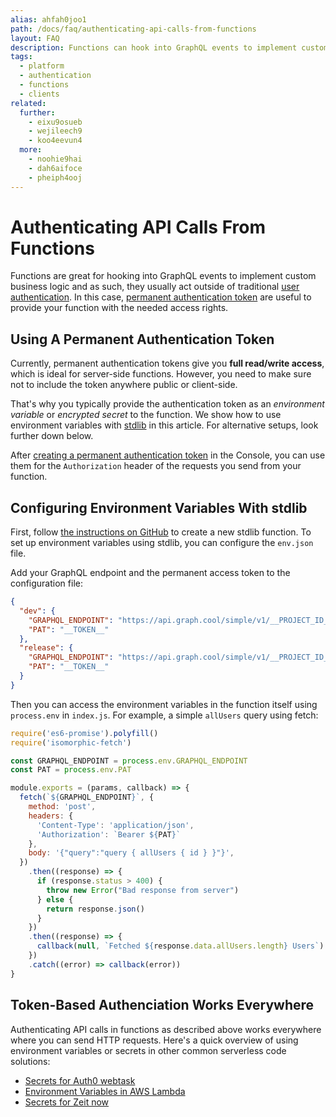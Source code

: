 ```yaml
---
alias: ahfah0joo1
path: /docs/faq/authenticating-api-calls-from-functions
layout: FAQ
description: Functions can hook into GraphQL events to implement custom business logic. Learn how authentication works with GraphQL in a serverless context.
tags:
  - platform
  - authentication
  - functions
  - clients
related:
  further:
    - eixu9osueb
    - wejileech9
    - koo4eevun4
  more:
    - noohie9hai
    - dah6aifoce
    - pheiph4ooj
---
```


# Authenticating API Calls From Functions

Functions are great for hooking into GraphQL events to implement custom business logic and as such, they usually act outside of traditional [user authentication](!alias-eixu9osueb). In this case, [permanent authentication token](!alias-eip7ahqu5o#token-types) are useful to provide your function with the needed access rights.

## Using A Permanent Authentication Token

Currently, permanent authentication tokens give you **full read/write access**, which is ideal for server-side functions. However, you need to make sure not to include the token anywhere public or client-side.

That's why you typically provide the authentication token as an *environment variable* or *encrypted secret* to the function. We show how to use environment variables with [stdlib](https://stdlib.com/) in this article. For alternative setups, look further down below.

After [creating a permanent authentication token](!alias-eip7ahqu5o#token-types) in the Console, you can use them for the `Authorization` header of the requests you send from your function.


## Configuring Environment Variables With stdlib

First, follow [the instructions on GitHub](https://github.com/stdlib/lib) to create a new stdlib function. To set up environment variables using stdlib, you can configure the `env.json` file.

Add your GraphQL endpoint and the permanent access token to the configuration file:

```json
{
  "dev": {
    "GRAPHQL_ENDPOINT": "https://api.graph.cool/simple/v1/__PROJECT_ID__",
    "PAT": "__TOKEN__"
  },
  "release": {
    "GRAPHQL_ENDPOINT": "https://api.graph.cool/simple/v1/__PROJECT_ID__",
    "PAT": "__TOKEN__"
  }
}
```

Then you can access the environment variables in the function itself using `process.env` in `index.js`. For example, a simple `allUsers` query using fetch:

```js
require('es6-promise').polyfill()
require('isomorphic-fetch')

const GRAPHQL_ENDPOINT = process.env.GRAPHQL_ENDPOINT
const PAT = process.env.PAT

module.exports = (params, callback) => {
  fetch(`${GRAPHQL_ENDPOINT}`, {
    method: 'post',
    headers: {
      'Content-Type': 'application/json',
      'Authorization': `Bearer ${PAT}`
    },
    body: '{"query":"query { allUsers { id } }"}',
  })
    .then((response) => {
      if (response.status > 400) {
        throw new Error("Bad response from server")
      } else {
        return response.json()
      }
    })
    .then((response) => {
      callback(null, `Fetched ${response.data.allUsers.length} Users`)
    })
    .catch((error) => callback(error))
}
```

## Token-Based Authenciation Works Everywhere

Authenticating API calls in functions as described above works everywhere where you can send HTTP requests. Here's a quick overview of using environment variables or secrets in other common serverless code solutions:

* [Secrets for Auth0 webtask](https://webtask.io/docs/wt-cli)
* [Environment Variables in AWS Lambda](http://docs.aws.amazon.com/lambda/latest/dg/env_variables.html)
* [Secrets for Zeit now](https://zeit.co/blog/environment-variables-secrets)
